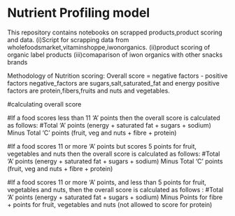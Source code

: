 # Nutrient Profiling model 
This repository contains notebooks on scrapped products,product scoring and data.
(i)Script for scrapping data from wholefoodsmarket,vitaminshoppe,iwonorganics.
(ii)product scoring of organic label products
(iii)comaparison of iwon organics with other snacks brands

Methodology of Nutrition scoring:
Overall score = negative factors - positive factors
negative_factors are sugars,salt,saturated_fat and energy
positive factors are protein,fibers,fruits and nuts and vegetables.

#calculating overall score

#If a food scores less than 11 ‘A’ points then the overall score is calculated as follows:
#Total ‘A’ points (energy + saturated fat + sugars + sodium) Minus Total ‘C’ points (fruit, veg and nuts + fibre + protein)

#If a food scores 11 or more ‘A’ points but scores 5 points for fruit, vegetables and nuts then the overall score is calculated as follows:
#Total ‘A’ points (energy + saturated fat + sugars + sodium)  Minus Total ‘C’ points (fruit, veg and nuts + fibre + protein)

#If a food scores 11 or more ‘A’ points, and less than 5 points for fruit, vegetables and nuts, then the overall score is calculated as follows :
#Total ‘A’ points (energy + saturated fat + sugars + sodium) Minus Points for fibre + points for fruit, vegetables and nuts (not allowed to score for protein)

